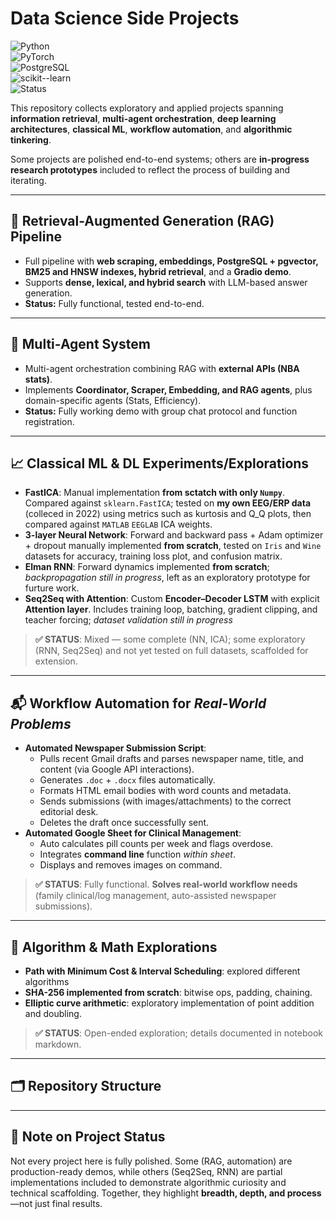 # Data Science Side Projects  

![Python](https://img.shields.io/badge/Python-3.11-blue.svg)  
![PyTorch](https://img.shields.io/badge/PyTorch-1.13+-ee4c2c.svg)  
![PostgreSQL](https://img.shields.io/badge/PostgreSQL-15+-336791.svg)  
![scikit--learn](https://img.shields.io/badge/scikit--learn-1.4+-f7931e.svg)  
![Status](https://img.shields.io/badge/Projects-Mixed%20Complete%20%2F%20In--Progress-yellow.svg)  

This repository collects exploratory and applied projects spanning **information retrieval**, **multi-agent orchestration**, **deep learning architectures**, **classical ML**, **workflow automation**, and **algorithmic tinkering**.  

Some projects are polished end-to-end systems; others are **in-progress research prototypes** included to reflect the process of building and iterating.  

---

## 🔎 Retrieval-Augmented Generation (RAG) Pipeline
- Full pipeline with **web scraping, embeddings, PostgreSQL + pgvector, BM25 and HNSW indexes, hybrid retrieval**, and a **Gradio demo**.  
- Supports **dense, lexical, and hybrid search** with LLM-based answer generation.  
- **Status:** Fully functional, tested end-to-end.  

---

## 🤖 Multi-Agent System
- Multi-agent orchestration combining RAG with **external APIs (NBA stats)**.  
- Implements **Coordinator, Scraper, Embedding, and RAG agents**, plus domain-specific agents (Stats, Efficiency).  
- **Status:** Fully working demo with group chat protocol and function registration.  

---

## 📈 Classical ML & DL Experiments/Explorations
- **FastICA**: Manual implementation **from sctatch with only `Numpy`**. Compared against `sklearn.FastICA`; tested on **my own EEG/ERP data** (colleced in 2022) using metrics such as kurtosis and Q_Q plots, then compared against `MATLAB` `EEGLAB` ICA weights.
- **3-layer Neural Network**: Forward and backward pass + Adam optimizer + dropout manually implemented **from scratch**, tested on `Iris` and `Wine` datasets for accuracy, training loss plot, and confusion matrix.
- **Elman RNN**: Forward dynamics implemented **from scratch**; _backpropagation still in progress_, left as an exploratory prototype for furture work.  
- **Seq2Seq with Attention**: Custom **Encoder–Decoder LSTM** with explicit **Attention layer**. Includes training loop, batching, gradient clipping, and teacher forcing; _dataset validation still in progress_ <br>
> **✅ STATUS**: Mixed — some complete (NN, ICA); some exploratory (RNN, Seq2Seq) and not yet tested on full datasets, scaffolded for extension.  

---

## 📬 Workflow Automation for _Real-World Problems_
- **Automated Newspaper Submission Script**:  
  - Pulls recent Gmail drafts and parses newspaper name, title, and content (via Google API interactions).
  - Generates `.doc` + `.docx` files automatically.
  - Formats HTML email bodies with word counts and metadata.
  - Sends submissions (with images/attachments) to the correct editorial desk.
  - Deletes the draft once successfully sent.
- **Automated Google Sheet for Clinical Management**:
  - Auto calculates pill counts per week and flags overdose.
  - Integrates **command line** function _within sheet_.
  - Displays and removes images on command.
> **✅ STATUS**: Fully functional. **Solves real-world workflow needs** (family clinical/log management, auto-assisted newspaper submissions).

---

## 🔐 Algorithm & Math Explorations
- **Path with Minimum Cost & Interval Scheduling**: explored different algorithms
- **SHA-256 implemented from scratch**: bitwise ops, padding, chaining.  
- **Elliptic curve arithmetic**: exploratory implementation of point addition and doubling.  
> **✅ STATUS**: Open-ended exploration; details documented in notebook markdown. 

---

## 🗂 Repository Structure



---

## 🚧 Note on Project Status
Not every project here is fully polished. Some (RAG, automation) are production-ready demos, while others (Seq2Seq, RNN) are partial implementations included to demonstrate algorithmic curiosity and technical scaffolding. Together, they highlight **breadth, depth, and process**—not just final results.
